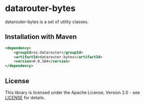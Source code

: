 # datarouter-bytes

datarouter-bytes is a set of utility classes.

## Installation with Maven

```xml
<dependency>
	<groupId>io.datarouter</groupId>
	<artifactId>datarouter-bytes</artifactId>
	<version>0.0.104</version>
</dependency>
```

## License

This library is licensed under the Apache License, Version 2.0 - see [LICENSE](../LICENSE) for details.
